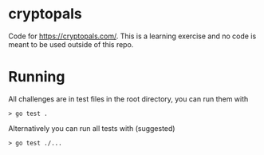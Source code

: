 # cryptopals
Code for https://cryptopals.com/. This is a learning exercise and no code is meant to be used outside of this repo. 

# Running
All challenges are in test files in the root directory, you can run them with 

```
> go test .
```
 
Alternatively you can run all tests with (suggested)

```
> go test ./...
```
